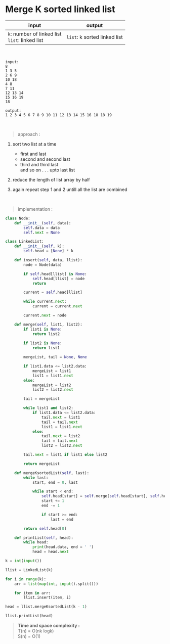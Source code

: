 # Merge K sorted linked list

| input | output |
| --- | --- |
| `k`: number of linked list <br> `list`: linked list | `list`: k sorted linked list |

<br>

```
input:
8
1 3 5
2 6 9
10 18
4 8
7 11
12 13 14
15 16 19
18

output:
1 2 3 4 5 6 7 8 9 10 11 12 13 14 15 16 18 18 19
```

<br>

> approach :

1. sort two list at a time
    * first and last
    * second and second last
    * third and third last
    <br>and so on . . . upto last list

2. reduce the length of list array by half

3. again repeat step 1 and 2 untill all the list are combined

<br>

> implementation :

```python
class Node:
    def __init__(self, data):
        self.data = data
        self.next = None

class LinkedList:
    def __init__(self, k):
        self.head = [None] * k

    def insert(self, data, llist):
        node = Node(data)

        if self.head[llist] is None:
            self.head[llist] = node
            return

        current = self.head[llist]

        while current.next:
            current = current.next

        current.next = node

    def merge(self, list1, list2):
        if list1 is None:
            return list2
        
        if list2 is None:
            return list1

        mergeList, tail = None, None

        if list1.data <= list2.data:
            mergeList = list1
            list1 = list1.next
        else:
            mergeList = list2
            list2 = list2.next

        tail = mergeList

        while list1 and list2:
            if list1.data <= list2.data:
                tail.next = list1
                tail = tail.next
                list1 = list1.next
            else:
                tail.next = list2
                tail = tail.next
                list2 = list2.next

        tail.next = list1 if list1 else list2

        return mergeList

    def mergeKsortedList(self, last):
        while last:
            start, end = 0, last

            while start < end:
                self.head[start] = self.merge(self.head[start], self.head[end])
                start += 1
                end -= 1

                if start >= end:
                    last = end

        return self.head[0]

    def printList(self, head):
        while head:
            print(head.data, end = ' ')
            head = head.next

k = int(input())

llist = LinkedList(k)

for i in range(k):
    arr = list(map(int, input().split()))

    for item in arr:
        llist.insert(item, i)

head = llist.mergeKsortedList(k - 1)

llist.printList(head)
```

> **Time and space complexity :**
<br>T(n) = O(nk logk)
<br>S(n) = O(1)